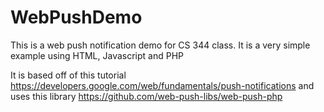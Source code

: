 # WebPushDemo
This is a web push notification demo for CS 344 class. It is a very simple example using HTML, Javascript and PHP

It is based off of this tutorial https://developers.google.com/web/fundamentals/push-notifications 
and uses this library https://github.com/web-push-libs/web-push-php
